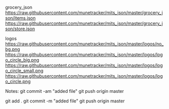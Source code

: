 
grocery_json
    https://raw.githubusercontent.com/munetracker/mits_json/master/grocery_json/items.json
    https://raw.githubusercontent.com/munetracker/mits_json/master/grocery_json/store.json

logos
    https://raw.githubusercontent.com/munetracker/mits_json/master/logos/no_bg.png
    https://raw.githubusercontent.com/munetracker/mits_json/master/logos/logo_circle_big.png
    https://raw.githubusercontent.com/munetracker/mits_json/master/logos/logo_circle_small.png
    https://raw.githubusercontent.com/munetracker/mits_json/master/logos/logo_circle.png

Notes:
git commit -am "added file"
git push origin master

git add .
git commit -m "added file"
git push origin master